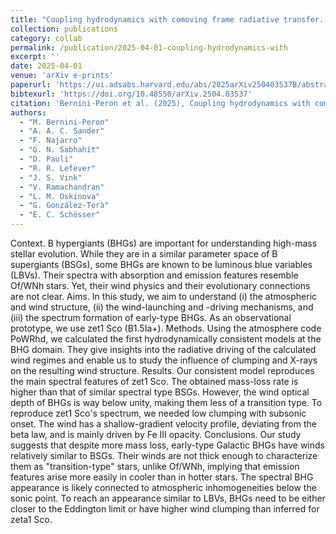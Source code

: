 ```yaml
---
title: "Coupling hydrodynamics with comoving frame radiative transfer. III. The wind regime of early-type B hypergiants"
collection: publications
category: collab
permalink: /publication/2025-04-01-coupling-hydrodynamics-with
excerpt: ''
date: 2025-04-01
venue: 'arXiv e-prints'
paperurl: 'https://ui.adsabs.harvard.edu/abs/2025arXiv250403537B/abstract'
bibtexurl: 'https://doi.org/10.48550/arXiv.2504.03537'
citation: 'Bernini-Peron et al. (2025), Coupling hydrodynamics with comoving frame radiative transfer. III. The wind regime of early-type B hypergiants, arXiv e-prints'
authors:
  - "M. Bernini-Peron"
  - "A. A. C. Sander"
  - "F. Najarro"
  - "G. N. Sabhahit"
  - "D. Pauli"
  - "R. R. Lefever"
  - "J. S. Vink"
  - "V. Ramachandran"
  - "L. M. Oskinova"
  - "G. González-Torà"
  - "E. C. Schösser"
---
```

Context. B hypergiants (BHGs) are important for understanding high-mass stellar evolution. While they are in a similar parameter space of B supergiants (BSGs), some BHGs are known to be luminous blue variables (LBVs). Their spectra with absorption and emission features resemble Of/WNh stars. Yet, their wind physics and their evolutionary connections are not clear. Aims. In this study, we aim to understand (i) the atmospheric and wind structure, (ii) the wind-launching and -driving mechanisms, and (iii) the spectrum formation of early-type BHGs. As an observational prototype, we use zet1 Sco (B1.5Ia+). Methods. Using the atmosphere code PoWRhd, we calculated the first hydrodynamically consistent models at the BHG domain. They give insights into the radiative driving of the calculated wind regimes and enable us to study the influence of clumping and X-rays on the resulting wind structure. Results. Our consistent model reproduces the main spectral features of zet1 Sco. The obtained mass-loss rate is higher than that of similar spectral type BSGs. However, the wind optical depth of BHGs is way below unity, making them less of a transition type. To reproduce zet1 Sco's spectrum, we needed low clumping with subsonic onset. The wind has a shallow-gradient velocity profile, deviating from the beta law, and is mainly driven by Fe III opacity. Conclusions. Our study suggests that despite more mass loss, early-type Galactic BHGs have winds relatively similar to BSGs. Their winds are not thick enough to characterize them as "transition-type" stars, unlike Of/WNh, implying that emission features arise more easily in cooler than in hotter stars. The spectral BHG appearance is likely connected to atmospheric inhomogeneities below the sonic point. To reach an appearance similar to LBVs, BHGs need to be either closer to the Eddington limit or have higher wind clumping than inferred for zeta1 Sco.
